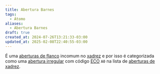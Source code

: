 ```yaml
---
title: Abertura Barnes
tags:
  - Átomo
aliases:
  - Abertura Barnes
draft: true
created_at: 2024-07-26T13:21:33-03:00
updated_at: 2025-02-08T22:40:55-03:00
---
```


É uma [aberturas de flanco](content/atomos/2024/07/26/Xadrez_Aberturas_de_flanco.md) incomum no [xadrez](content/atomos/2024/08/06/Xadrez.md) e por isso é categorizada como uma [abertura irregular](content/atomos/2024/07/26/Xadrez_Aberturas_irregulares.md) com código [ECO](content/entrada/2024/07/26/Encyclopaedia_of_Chess_Openings.md) `A0` na lista de [aberturas de xadrez](content/atomos/2024/07/26/Xadrez_Aberturas.md).